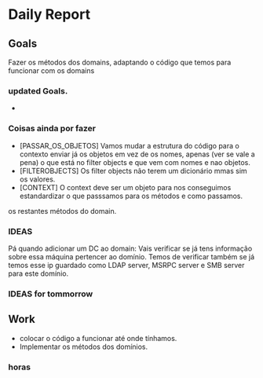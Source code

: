 # Daily Report

## Goals
Fazer os métodos dos domains, adaptando o código que temos para funcionar
com os domains

### updated Goals.
- 

### Coisas ainda por fazer
+ [PASSAR_OS_OBJETOS] Vamos mudar a estrutura do código para o contexto enviar já os objetos em vez de os nomes, apenas (ver se vale a pena) o que está no filter objects e que vem com nomes e nao objetos.
+ [FILTEROBJECTS] Os filter objects não terem um dicionário mmas sim os valores. 
+ [CONTEXT] O context deve ser um objeto para nos conseguimos estandardizar o que passsamos para os métodos e como passamos.

os restantes métodos do domain.


### IDEAS
Pá quando adicionar um DC ao domain:
Vais verificar se já tens informação sobre essa máquina pertencer ao domínio.
Temos de verificar também se já temos esse ip guardado como LDAP server, MSRPC server e SMB server para este domínio.

### IDEAS for tommorrow




## Work
* colocar o código a funcionar até onde tínhamos.
* Implementar os métodos dos domínios.

### horas
